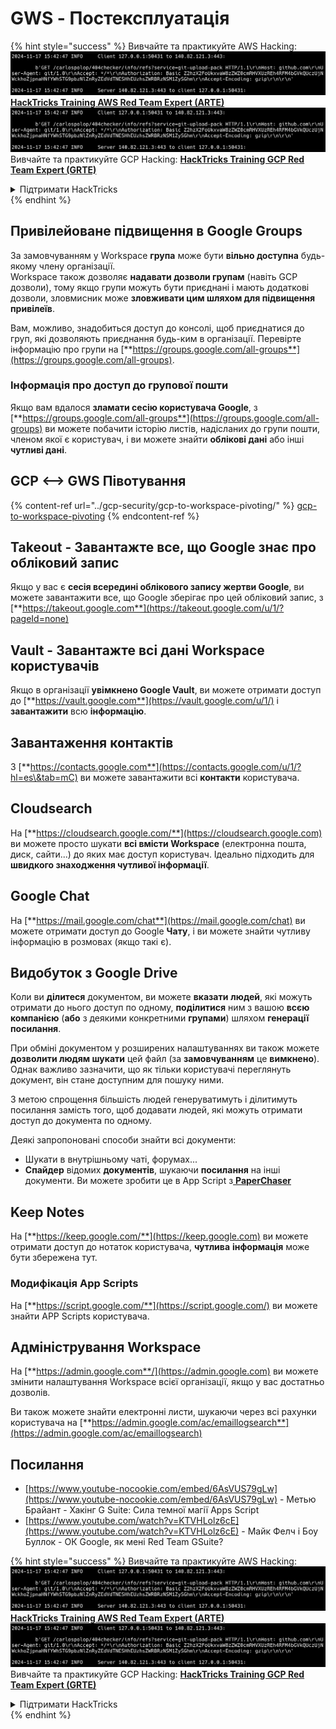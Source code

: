 # GWS - Постексплуатація

{% hint style="success" %}
Вивчайте та практикуйте AWS Hacking:<img src="../../.gitbook/assets/image (1).png" alt="" data-size="line">[**HackTricks Training AWS Red Team Expert (ARTE)**](https://training.hacktricks.xyz/courses/arte)<img src="../../.gitbook/assets/image (1).png" alt="" data-size="line">\
Вивчайте та практикуйте GCP Hacking: <img src="../../.gitbook/assets/image (2).png" alt="" data-size="line">[**HackTricks Training GCP Red Team Expert (GRTE)**<img src="../../.gitbook/assets/image (2).png" alt="" data-size="line">](https://training.hacktricks.xyz/courses/grte)

<details>

<summary>Підтримати HackTricks</summary>

* Перевірте [**плани підписки**](https://github.com/sponsors/carlospolop)!
* **Приєднуйтесь до** 💬 [**групи Discord**](https://discord.gg/hRep4RUj7f) або [**групи Telegram**](https://t.me/peass) або **слідкуйте** за нами в **Twitter** 🐦 [**@hacktricks\_live**](https://twitter.com/hacktricks\_live)**.**
* **Діліться хакерськими трюками, надсилаючи PR до** [**HackTricks**](https://github.com/carlospolop/hacktricks) та [**HackTricks Cloud**](https://github.com/carlospolop/hacktricks-cloud) репозиторіїв на GitHub.

</details>
{% endhint %}

## Привілейоване підвищення в Google Groups

За замовчуванням у Workspace **група** може бути **вільно доступна** будь-якому члену організації.\
Workspace також дозволяє **надавати дозволи групам** (навіть GCP дозволи), тому якщо групи можуть бути приєднані і мають додаткові дозволи, зловмисник може **зловживати цим шляхом для підвищення привілеїв**.

Вам, можливо, знадобиться доступ до консолі, щоб приєднатися до груп, які дозволяють приєднання будь-ким в організації. Перевірте інформацію про групи на [**https://groups.google.com/all-groups**](https://groups.google.com/all-groups).

### Інформація про доступ до групової пошти

Якщо вам вдалося **зламати сесію користувача Google**, з [**https://groups.google.com/all-groups**](https://groups.google.com/all-groups) ви можете побачити історію листів, надісланих до групи пошти, членом якої є користувач, і ви можете знайти **облікові дані** або інші **чутливі дані**.

## GCP <--> GWS Півотування

{% content-ref url="../gcp-security/gcp-to-workspace-pivoting/" %}
[gcp-to-workspace-pivoting](../gcp-security/gcp-to-workspace-pivoting/)
{% endcontent-ref %}

## Takeout - Завантажте все, що Google знає про обліковий запис

Якщо у вас є **сесія всередині облікового запису жертви Google**, ви можете завантажити все, що Google зберігає про цей обліковий запис, з [**https://takeout.google.com**](https://takeout.google.com/u/1/?pageId=none)

## Vault - Завантажте всі дані Workspace користувачів

Якщо в організації **увімкнено Google Vault**, ви можете отримати доступ до [**https://vault.google.com**](https://vault.google.com/u/1/) і **завантажити** всю **інформацію**.

## Завантаження контактів

З [**https://contacts.google.com**](https://contacts.google.com/u/1/?hl=es\&tab=mC) ви можете завантажити всі **контакти** користувача.

## Cloudsearch

На [**https://cloudsearch.google.com/**](https://cloudsearch.google.com) ви можете просто шукати **всі вмісти Workspace** (електронна пошта, диск, сайти...) до яких має доступ користувач. Ідеально підходить для **швидкого знаходження чутливої інформації**.

## Google Chat

На [**https://mail.google.com/chat**](https://mail.google.com/chat) ви можете отримати доступ до Google **Чату**, і ви можете знайти чутливу інформацію в розмовах (якщо такі є).

## Видобуток з Google Drive

Коли ви **ділитеся** документом, ви можете **вказати** **людей**, які можуть отримати до нього доступ по одному, **поділитися** ним з вашою **всєю компанією** (**або** з деякими конкретними **групами**) шляхом **генерації посилання**.

При обміні документом у розширених налаштуваннях ви також можете **дозволити людям шукати** цей файл (за **замовчуванням** це **вимкнено**). Однак важливо зазначити, що як тільки користувачі переглянуть документ, він стане доступним для пошуку ними.

З метою спрощення більшість людей генеруватимуть і ділитимуть посилання замість того, щоб додавати людей, які можуть отримати доступ до документа по одному.

Деякі запропоновані способи знайти всі документи:

* Шукати в внутрішньому чаті, форумах...
* **Спайдер** відомих **документів**, шукаючи **посилання** на інші документи. Ви можете зробити це в App Script з[ **PaperChaser**](https://github.com/mandatoryprogrammer/PaperChaser)

## **Keep Notes**

На [**https://keep.google.com/**](https://keep.google.com) ви можете отримати доступ до нотаток користувача, **чутлива** **інформація** може бути збережена тут.

### Модифікація App Scripts

На [**https://script.google.com/**](https://script.google.com/) ви можете знайти APP Scripts користувача.

## **Адміністрування Workspace**

На [**https://admin.google.com**/](https://admin.google.com) ви можете змінити налаштування Workspace всієї організації, якщо у вас достатньо дозволів.

Ви також можете знайти електронні листи, шукаючи через всі рахунки користувача на [**https://admin.google.com/ac/emaillogsearch**](https://admin.google.com/ac/emaillogsearch)

## Посилання

* [https://www.youtube-nocookie.com/embed/6AsVUS79gLw](https://www.youtube-nocookie.com/embed/6AsVUS79gLw) - Метью Брайант - Хакінг G Suite: Сила темної магії Apps Script
* [https://www.youtube.com/watch?v=KTVHLolz6cE](https://www.youtube.com/watch?v=KTVHLolz6cE) - Майк Фелч і Боу Буллок - ОК Google, як мені Red Team GSuite?

{% hint style="success" %}
Вивчайте та практикуйте AWS Hacking:<img src="../../.gitbook/assets/image (1).png" alt="" data-size="line">[**HackTricks Training AWS Red Team Expert (ARTE)**](https://training.hacktricks.xyz/courses/arte)<img src="../../.gitbook/assets/image (1).png" alt="" data-size="line">\
Вивчайте та практикуйте GCP Hacking: <img src="../../.gitbook/assets/image (2).png" alt="" data-size="line">[**HackTricks Training GCP Red Team Expert (GRTE)**<img src="../../.gitbook/assets/image (2).png" alt="" data-size="line">](https://training.hacktricks.xyz/courses/grte)

<details>

<summary>Підтримати HackTricks</summary>

* Перевірте [**плани підписки**](https://github.com/sponsors/carlospolop)!
* **Приєднуйтесь до** 💬 [**групи Discord**](https://discord.gg/hRep4RUj7f) або [**групи Telegram**](https://t.me/peass) або **слідкуйте** за нами в **Twitter** 🐦 [**@hacktricks\_live**](https://twitter.com/hacktricks\_live)**.**
* **Діліться хакерськими трюками, надсилаючи PR до** [**HackTricks**](https://github.com/carlospolop/hacktricks) та [**HackTricks Cloud**](https://github.com/carlospolop/hacktricks-cloud) репозиторіїв на GitHub.

</details>
{% endhint %}
